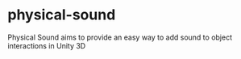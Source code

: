 # physical-sound
Physical Sound aims to provide an easy way to add sound to object interactions in Unity 3D
